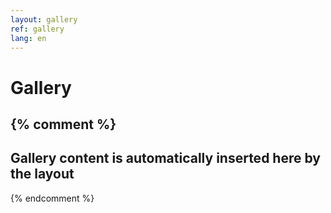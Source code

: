 ```yaml
---
layout: gallery
ref: gallery
lang: en
---
```


Gallery
=======

{% comment %}
------------------------------------------------------------------------------
Gallery content is automatically inserted here by the layout
------------------------------------------------------------------------------
{% endcomment %}